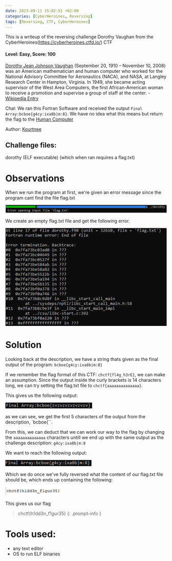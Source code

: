 ```yaml
---
date: 2023-09-11 15:02:51 +02:00
categories: [CyberHeroines, Reversing]
tags: [Reversing, CTF, CyberHeroines]
---
```

This is a writeup of the reversing challenge Dorothy Vaughan from the CyberHeroines(https://cyberheroines.ctfd.io/) CTF
#### Level: Easy, Score: 100
[Dorothy Jean Johnson Vaughan](https://en.wikipedia.org/wiki/Dorothy_Vaughan) (September 20, 1910 – November 10, 2008) was an American mathematician and human computer who worked for the National Advisory Committee for Aeronautics (NACA), and NASA, at Langley Research Center in Hampton, Virginia. In 1949, she became acting supervisor of the West Area Computers, the first African-American woman to receive a promotion and supervise a group of staff at the center. - [Wikipedia Entry](https://en.wikipedia.org/wiki/Dorothy_Vaughan)

Chal: We ran this Fortran Software and received the output `Final Array:bcboe{g4cy:ixa8b|m:8}`. We have no idea what this means but return the flag to the [Human Computer](https://www.youtube.com/watch?v=zMAFPRgsCDM)

Author: [Kourtnee](https://github.com/kourtnee)

## Challenge files:

dorothy (ELF executable)
    (which when ran requires a flag.txt)

# Observations
When we run the program at first, we're given an error message since the program cant find the file flag.txt

![error no flag.txt](/assets/images/CHCTF/Dorothy/1run.png)

We create an empty flag.txt file and get the following error.

![error empty flag.txt](/assets/images/CHCTF/Dorothy/emptyflag.png)

# Solution
Looking back at the description, we have a string thats given as the final output of the program: `bcboe{g4cy:ixa8b|m:8}`

If we remember the flag format of this CTF: `chctf{fl4g_h3rE}`, we can make an assumption. Since the output inside the curly
brackets is 14 characters long, we can try setting the flag.txt file to `chctf{aaaaaaaaaaaaaa}`. 

This gives us the following output:

![1st flag rev](/assets/images/CHCTF/Dorothy/1strevflag.png)

as we can see, we get the first 5 characters of the output from the description, `bcboe{``.

From this, we can deduct that we can work our way to the flag by changing the `aaaaaaaaaaaaaa` characters untill we end up with the
same output as the challenge description: `g4cy:ixa8b|m:8`

We want to reach the following output:

![output to get](/assets/images/CHCTF/Dorothy/final_arr.png)

Which we do once we've fully reversed what the content of our flag.txt file should be, which ends up containing the following:

![flagtxt](/assets/images/CHCTF/Dorothy/flag.png)

This gives us our flag
> chctf{h1dd3n_f1gur35}
{: .prompt-info }

# Tools used:
 - any text editor
 - OS to run ELF binaries